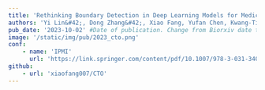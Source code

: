 ```yaml
---
title: 'Rethinking Boundary Detection in Deep Learning Models for Medical Image Segmentation'
authors: 'Yi Lin&#42;, Dong Zhang&#42;, Xiao Fang, Yufan Chen, Kwang-Ting Cheng, Hao Chen#'
pub_date: '2023-10-02' #Date of publication. Change from Biorxiv date to Journal date once accepted
image: '/static/img/pub/2023_cto.png'
conf:
    - name: 'IPMI'
      url: 'https://link.springer.com/content/pdf/10.1007/978-3-031-34048-2_56.pdf'
github:
    - url: 'xiaofang007/CTO'
---
```

